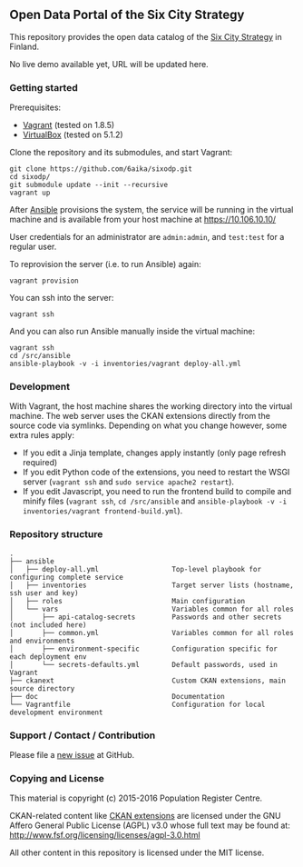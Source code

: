 ## Open Data Portal of the Six City Strategy

This repository provides the open data catalog of the [Six City Strategy](http://6aika.fi/in-english/) in Finland.

No live demo available yet, URL will be updated here.

### Getting started

Prerequisites:

- [Vagrant](https://www.vagrantup.com/) (tested on 1.8.5)
- [VirtualBox](https://www.virtualbox.org/) (tested on 5.1.2)

Clone the repository and its submodules, and start Vagrant:

    git clone https://github.com/6aika/sixodp.git
    cd sixodp/
    git submodule update --init --recursive
    vagrant up

After [Ansible](http://www.ansible.com/) provisions the system, the service will be running in the virtual machine and is available from your host machine at https://10.106.10.10/

User credentials for an administrator are `admin:admin`, and `test:test` for a regular user.

To reprovision the server (i.e. to run Ansible) again:

    vagrant provision

You can ssh into the server:

    vagrant ssh

And you can also run Ansible manually inside the virtual machine:

    vagrant ssh
    cd /src/ansible
    ansible-playbook -v -i inventories/vagrant deploy-all.yml

### Development

With Vagrant, the host machine shares the working directory into the virtual machine. The web server uses the CKAN extensions directly from the source code via symlinks. Depending on what you change however, some extra rules apply:

- If you edit a Jinja template, changes apply instantly (only page refresh required)
- If you edit Python code of the extensions, you need to restart the WSGI server (`vagrant ssh` and `sudo service apache2 restart`).
- If you edit Javascript, you need to run the frontend build to compile and minify files (`vagrant ssh`, `cd /src/ansible` and `ansible-playbook -v -i inventories/vagrant frontend-build.yml`).

### Repository structure

    .
    ├── ansible
    │   ├── deploy-all.yml                  Top-level playbook for configuring complete service
    │   ├── inventories                     Target server lists (hostname, ssh user and key)
    │   ├── roles                           Main configuration
    │   └── vars                            Variables common for all roles
    │       ├── api-catalog-secrets         Passwords and other secrets (not included here)
    │       ├── common.yml                  Variables common for all roles and environments
    │       ├── environment-specific        Configuration specific for each deployment env
    │       └── secrets-defaults.yml        Default passwords, used in Vagrant
    ├── ckanext                             Custom CKAN extensions, main source directory
    ├── doc                                 Documentation
    └── Vagrantfile                         Configuration for local development environment

### Support / Contact / Contribution

Please file a [new issue](https://github.com/6aika/sixodp/issues) at GitHub.

### Copying and License

This material is copyright (c) 2015-2016 Population Register Centre.

CKAN-related content like [CKAN extensions](/ckanext) are licensed under the GNU Affero General Public License (AGPL) v3.0 whose full text may be found at: http://www.fsf.org/licensing/licenses/agpl-3.0.html

All other content in this repository is licensed under the MIT license.
